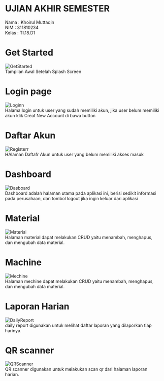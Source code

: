# UJIAN AKHIR SEMESTER
Nama : Khoirul Muttaqin\
NIM : 311810234\
Kelas : TI.18.D1

# Get Started
![GetStarted](https://user-images.githubusercontent.com/60081182/126926342-9fdb36cc-d314-4d5a-9441-c767df923df3.JPG) \
Tampilan Awal Setelah Splash Screen
# Login page
![Loginn](https://user-images.githubusercontent.com/60081182/126927789-4561b2ad-d7d4-470c-b3ce-c3938726a354.JPG) \
Halama login untuk user yang sudah memiliki akun, jika user belum memiliki akun klik Creat New Account di bawa button 

# Daftar Akun
![Registerr](https://user-images.githubusercontent.com/60081182/126927759-2d1451ba-f96a-43aa-b324-b99bc457adf8.JPG) \
HAlaman Daftafr Akun untuk user yang belum memiliki akses masuk

# Dashboard
![Dasboard](https://user-images.githubusercontent.com/60081182/126924787-21f241cb-122a-4700-bfe1-06e3b02ed14f.JPG) \
Dashboard adalah halaman utama pada aplikasi ini, berisi sedikit informasi pada perusahaan, dan tombol logout jika ingin keluar dari aplikasi

# Material
![Material](https://user-images.githubusercontent.com/60081182/126924810-9f42841f-6333-419e-ba83-cc73a9717af6.JPG) \
Halaman material dapat melakukan CRUD yaitu  menambah, menghapus, dan mengubah data material.

# Machine
![Mechine](https://user-images.githubusercontent.com/60081182/126924828-a279128f-8219-4283-b496-5464819ab658.JPG) \
Halaman mechine dapat melakukan CRUD yaitu  menambah, menghapus, dan mengubah data material.

# Laporan Harian
![DailyReport](https://user-images.githubusercontent.com/60081182/126926104-b8c1961b-bbd8-436e-8343-d36ed0e03932.JPG) \
daily report digunakan untuk melihat daftar laporan yang dilaporkan tiap harinya.

# QR scanner
![QRScanner](https://user-images.githubusercontent.com/60081182/126924855-7e5a4a39-0532-4f2d-970c-e8b9d809dac6.JPG) \
QR scanner digunakan untuk melakukan scan qr dari halaman laporan harian.
